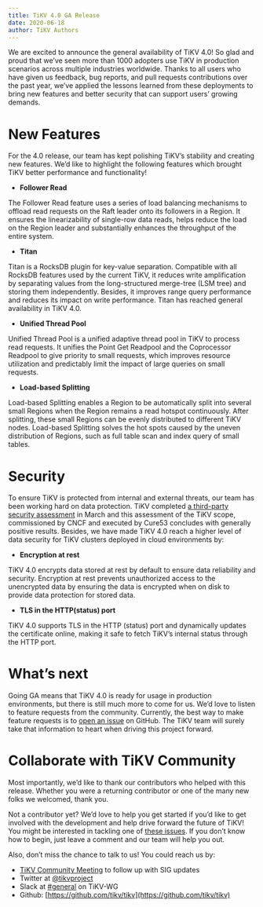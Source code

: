 ```yaml
---
title: TiKV 4.0 GA Release
date: 2020-06-18
author: TiKV Authors
---
```


We are excited to announce the general availability of TiKV 4.0! So glad and proud that we’ve seen more than 1000 adopters use TiKV in production scenarios across multiple industries worldwide. Thanks to all users who have given us feedback, bug reports, and pull requests contributions over the past year, we’ve applied the lessons learned from these deployments to bring new features and better security that can support users’ growing demands.

# New Features

For the 4.0 release, our team has kept polishing TiKV’s stability and creating new features. We’d like to highlight the following features which brought TiKV better performance and functionality!

*   **Follower Read**

The Follower Read feature uses a series of load balancing mechanisms to offload read requests on the Raft leader onto its followers in a Region. It ensures the linearizability of single-row data reads, helps reduce the load on the Region leader and substantially enhances the throughput of the entire system.

*   **Titan**

Titan is a RocksDB plugin for key-value separation. Compatible with all RocksDB features used by the current TiKV, it reduces write amplification by separating values from the long-structured merge-tree (LSM tree) and storing them independently. Besides, it improves range query performance and reduces its impact on write performance. Titan has reached general availability in TiKV 4.0. 

*   **Unified Thread Pool**

Unified Thread Pool is a unified adaptive thread pool in TiKV to process read requests. It unifies the Point Get Readpool and the Coprocessor Readpool to give priority to small requests, which improves resource utilization and predictably limit the impact of large queries on small requests.

*   **Load-based Splitting** 

Load-based Splitting enables a Region to be automatically split into several small Regions when the Region remains a read hotspot continuously. After splitting, these small Regions can be evenly distributed to different TiKV nodes. Load-based Splitting solves the hot spots caused by the uneven distribution of Regions, such as full table scan and index query of small tables.

# Security

To ensure TiKV is protected from internal and external threats, our team has been working hard on data protection. TiKV completed [a third-party security assessment](https://tikv.org/blog/tikv-pass-security-audit/) in March and this assessment of the TiKV scope, commissioned by CNCF and executed by Cure53 concludes with generally positive results. Besides, we have made TiKV 4.0 reach a higher level of data security for TiKV clusters deployed in cloud environments by:

*   **Encryption at rest**

TiKV 4.0 encrypts data stored at rest by default to ensure data reliability and security. Encryption at rest prevents unauthorized access to the unencrypted data by ensuring the data is encrypted when on disk to provide data protection for stored data.

*   **TLS in the HTTP(status) port**

TiKV 4.0 supports TLS in the HTTP (status) port and dynamically updates the certificate online, making it safe to fetch TiKV’s internal status through the HTTP port. 

# What’s next

Going GA means that TiKV 4.0 is ready for usage in production environments, but there is still much more to come for us. We’d love to listen to feature requests from the community. Currently, the best way to make feature requests is to [open an issue](https://github.com/tikv/tikv/issues/new?template=feature-request.md) on GitHub. The TiKV team will surely take that information to heart when driving this project forward.

# Collaborate with TiKV Community

Most importantly, we’d like to thank our contributors who helped with this release. Whether you were a returning contributor or one of the many new folks we welcomed, thank you.

Not a contributor yet? We’d love to help you get started if you’d like to get involved with the development and help drive forward the future of TiKV! You might be interested in tackling one of [these issues](https://github.com/tikv/tikv/issues?q=is%3Aopen+is%3Aissue+label%3Adifficulty%2Feasy). If you don’t know how to begin, just leave a comment and our team will help you out. 

Also, don’t miss the chance to talk to us! You could reach us by:

*   [TiKV Community Meeting](https://docs.google.com/document/d/1CWUAkBrcm9KPclAu8fWHZzByZ0yhsQdRggnEdqtRMQ8/edit) to follow up with SIG updates
*   Twitter at [@tikvproject](https://twitter.com/tikvproject)
*   Slack at [#general](https://bit.ly/2ZcrVTI) on TiKV-WG
*   Github: [https://github.com/tikv/tikv](https://github.com/tikv/tikv)